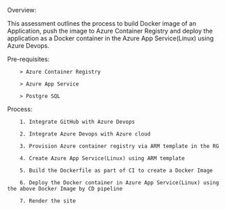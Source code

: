 Overview:  
		
  This assessment outlines the process to build Docker image of an Application, push the image to Azure Container Registry and deploy the application as a Docker container in the Azure App Service(Linux) using Azure Devops. 
 
Pre-requisites: 

        > Azure Container Registry
        
        > Azure App Service 
        
        > Postgre SQL
 
Process: 

        1. Integrate GitHub with Azure Devops 
        
        2. Integrate Azure Devops with Azure cloud
        
        3. Provision Azure container registry via ARM template in the RG  
        
        4. Create Azure App Service(Linux) using ARM template
        
        5. Build the Dockerfile as part of CI to create a Docker Image 
        
        6. Deploy the Docker container in Azure App Service(Linux) using the above Docker Image by CD pipeline
        
        7. Render the site 
        
 
        
        
        
        
